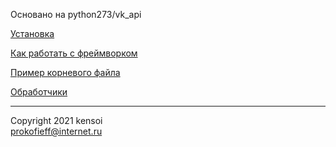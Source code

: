 Основано на python273/vk_api

[Установка](./install.md)  

[Как работать с фреймворком](./tppm)  

[Пример корневого файла](./root.md)  

[Обработчики](./tools.md)  

---------

Copyright 2021 kensoi  
prokofieff@internet.ru